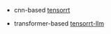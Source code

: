 
* cnn-based  [tensorrt](./https://github.com/lix19937/trt-samples-for-hackathon-cn/blob/master/cookbook/readme_cn.md)

* transformer-based  [tensorrt-llm](https://github.com/NVIDIA/TensorRT-LLM)   


